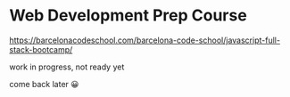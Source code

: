 # Web Development Prep Course 

https://barcelonacodeschool.com/barcelona-code-school/javascript-full-stack-bootcamp/

work in progress, not ready yet 

come back later 😀
